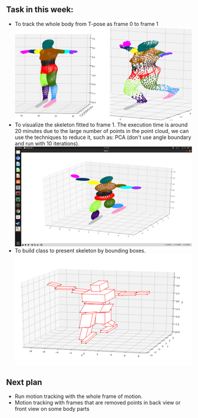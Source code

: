## Task in this week:
- To track the whole body from T-pose as frame 0 to frame 1
![segmentation_point cloud from T-pose to frame 1](frame0_1.jpg)
- To visualize the skeleton fitted to frame 1. The execution time is around 20 minutes due to the large number of points in the point cloud, we can use the techniques to reduce it, such as: PCA (don't use angle boundary and run with 10 iterations).
![Fitted skeleton that tracked to frame 1](20minutes.png)
- To build class to present skeleton by bounding boxes.
![Bounding boxed of skeleton that tracked to frame 1](boxes.png)

## Next plan
- Run motion tracking with the whole frame of motion.
- Motion tracking with frames that are removed points in back view or front view on some body parts


